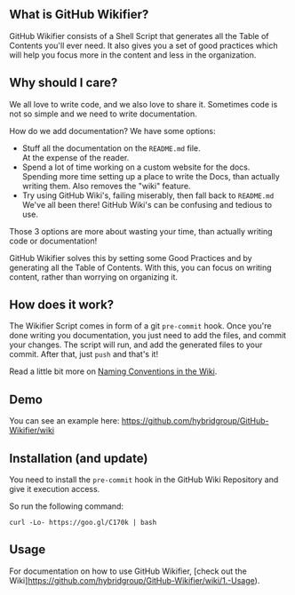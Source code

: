 ## What is GitHub Wikifier?

GitHub Wikifier consists of a Shell Script that generates all the Table of Contents
you'll ever need. It also gives you a set of good practices which will help you
focus more in the content and less in the organization.

## Why should I care?

We all love to write code, and we also love to share it. Sometimes code is not so simple
and we need to write documentation.

How do we add documentation?  We have some options:

* Stuff all the documentation on the `README.md` file.<br>At the expense of the reader.
* Spend a lot of time working on a custom website for the docs.<br>Spending more time setting up a place to write the Docs, than actually writing them. Also removes the "wiki" feature.
* Try using GitHub Wiki's, failing miserably, then fall back to `README.md`<br>We've all been there! GitHub Wiki's can be confusing and tedious to use.

Those 3 options are more about wasting your time, than actually writing code or documentation!

GitHub Wikifier solves this by setting some Good Practices and by generating all the Table of Contents.
With this, you can focus on writing content, rather than worrying on organizing it.

## How does it work?

The Wikifier Script comes in form of a git `pre-commit` hook. Once you're done writing you documentation,
you just need to add the files, and commit your changes. The script will run, and add the generated files
to your commit. After that, just `push` and that's it!

Read a little bit more on [Naming Conventions in the Wiki](https://github.com/hybridgroup/GitHub-Wikifier/wiki/1.2.2.-Naming-Files).

## Demo

You can see an example here: https://github.com/hybridgroup/GitHub-Wikifier/wiki

## Installation (and update)

You need to install the `pre-commit` hook in the GitHub Wiki Repository and give it execution access.

So run the following command:

    curl -Lo- https://goo.gl/C170k | bash

## Usage

For documentation on how to use GitHub Wikifier, [check out the Wiki]https://github.com/hybridgroup/GitHub-Wikifier/wiki/1.-Usage).
